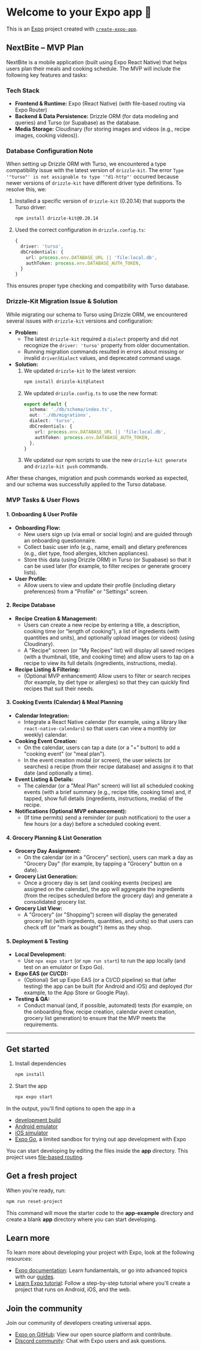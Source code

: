 # Welcome to your Expo app 👋

This is an [Expo](https://expo.dev) project created with [`create-expo-app`](https://www.npmjs.com/package/create-expo-app).

## NextBite – MVP Plan

NextBite is a mobile application (built using Expo React Native) that helps users plan their meals and cooking schedule. The MVP will include the following key features and tasks:

### Tech Stack
- **Frontend & Runtime:** Expo (React Native) (with file-based routing via Expo Router)
- **Backend & Data Persistence:** Drizzle ORM (for data modeling and queries) and Turso (or Supabase) as the database.
- **Media Storage:** Cloudinary (for storing images and videos (e.g., recipe images, cooking videos)).

### Database Configuration Note
When setting up Drizzle ORM with Turso, we encountered a type compatibility issue with the latest version of `drizzle-kit`. The error `Type '"turso"' is not assignable to type '"d1-http"'` occurred because newer versions of `drizzle-kit` have different driver type definitions. To resolve this, we:

1. Installed a specific version of `drizzle-kit` (0.20.14) that supports the Turso driver:
   ```bash
   npm install drizzle-kit@0.20.14
   ```
2. Used the correct configuration in `drizzle.config.ts`:
   ```typescript
   {
     driver: 'turso',
     dbCredentials: {
       url: process.env.DATABASE_URL || 'file:local.db',
       authToken: process.env.DATABASE_AUTH_TOKEN,
     }
   }
   ```

This ensures proper type checking and compatibility with Turso database.

### Drizzle-Kit Migration Issue & Solution
While migrating our schema to Turso using Drizzle ORM, we encountered several issues with `drizzle-kit` versions and configuration:

- **Problem:**
  - The latest `drizzle-kit` required a `dialect` property and did not recognize the `driver: 'turso'` property from older documentation.
  - Running migration commands resulted in errors about missing or invalid `driver`/`dialect` values, and deprecated command usage.
- **Solution:**
  1. We updated `drizzle-kit` to the latest version:
     ```bash
     npm install drizzle-kit@latest
     ```
  2. We updated `drizzle.config.ts` to use the new format:
     ```typescript
     export default {
       schema: './db/schema/index.ts',
       out: './db/migrations',
       dialect: 'turso',
       dbCredentials: {
         url: process.env.DATABASE_URL || 'file:local.db',
         authToken: process.env.DATABASE_AUTH_TOKEN,
       },
     }
     ```
  3. We updated our npm scripts to use the new `drizzle-kit generate` and `drizzle-kit push` commands.

After these changes, migration and push commands worked as expected, and our schema was successfully applied to the Turso database.

### MVP Tasks & User Flows

#### 1. Onboarding & User Profile
- **Onboarding Flow:**  
  - New users sign up (via email or social login) and are guided through an onboarding questionnaire.
  - Collect basic user info (e.g., name, email) and dietary preferences (e.g., diet type, food allergies, kitchen appliances).
  - Store this data (using Drizzle ORM) in Turso (or Supabase) so that it can be used later (for example, to filter recipes or generate grocery lists).
- **User Profile:**  
  - Allow users to view and update their profile (including dietary preferences) from a "Profile" or "Settings" screen.

#### 2. Recipe Database
- **Recipe Creation & Management:**  
  - Users can create a new recipe by entering a title, a description, cooking time (or "length of cooking"), a list of ingredients (with quantities and units), and optionally upload images (or videos) (using Cloudinary).
  - A "Recipe" screen (or "My Recipes" list) will display all saved recipes (with a thumbnail, title, and cooking time) and allow users to tap on a recipe to view its full details (ingredients, instructions, media).
- **Recipe Listing & Filtering:**  
  - (Optional MVP enhancement) Allow users to filter or search recipes (for example, by diet type or allergies) so that they can quickly find recipes that suit their needs.

#### 3. Cooking Events (Calendar) & Meal Planning
- **Calendar Integration:**  
  - Integrate a React Native calendar (for example, using a library like `react-native-calendars`) so that users can view a monthly (or weekly) calendar.
- **Cooking Event Creation:**  
  - On the calendar, users can tap a date (or a "+" button) to add a "cooking event" (or "meal plan").
  - In the event creation modal (or screen), the user selects (or searches) a recipe (from their recipe database) and assigns it to that date (and optionally a time).
- **Event Listing & Details:**  
  - The calendar (or a "Meal Plan" screen) will list all scheduled cooking events (with a brief summary (e.g., recipe title, cooking time) and, if tapped, show full details (ingredients, instructions, media) of the recipe.
- **Notifications (Optional MVP enhancement):**  
  - (If time permits) send a reminder (or push notification) to the user a few hours (or a day) before a scheduled cooking event.

#### 4. Grocery Planning & List Generation
- **Grocery Day Assignment:**  
  - On the calendar (or in a "Grocery" section), users can mark a day as "Grocery Day" (for example, by tapping a "Grocery" button on a date).
- **Grocery List Generation:**  
  - Once a grocery day is set (and cooking events (recipes) are assigned on the calendar), the app will aggregate the ingredients (from the recipes scheduled before the grocery day) and generate a consolidated grocery list.
- **Grocery List View:**  
  - A "Grocery" (or "Shopping") screen will display the generated grocery list (with ingredients, quantities, and units) so that users can check off (or "mark as bought") items as they shop.

#### 5. Deployment & Testing
- **Local Development:**  
  - Use `npx expo start` (or `npm run start`) to run the app locally (and test on an emulator or Expo Go).
- **Expo EAS (or CI/CD):**  
  - (Optional) Set up Expo EAS (or a CI/CD pipeline) so that (after testing) the app can be built (for Android and iOS) and deployed (for example, to the App Store or Google Play).
- **Testing & QA:**  
  - Conduct manual (and, if possible, automated) tests (for example, on the onboarding flow, recipe creation, calendar event creation, grocery list generation) to ensure that the MVP meets the requirements.

---

## Get started

1. Install dependencies

   ```bash
   npm install
   ```

2. Start the app

   ```bash
   npx expo start
   ```

In the output, you'll find options to open the app in a

- [development build](https://docs.expo.dev/develop/development-builds/introduction/)
- [Android emulator](https://docs.expo.dev/workflow/android-studio-emulator/)
- [iOS simulator](https://docs.expo.dev/workflow/ios-simulator/)
- [Expo Go](https://expo.dev/go), a limited sandbox for trying out app development with Expo

You can start developing by editing the files inside the **app** directory. This project uses [file-based routing](https://docs.expo.dev/router/introduction).

## Get a fresh project

When you're ready, run:

```bash
npm run reset-project
```

This command will move the starter code to the **app-example** directory and create a blank **app** directory where you can start developing.

## Learn more

To learn more about developing your project with Expo, look at the following resources:

- [Expo documentation](https://docs.expo.dev/): Learn fundamentals, or go into advanced topics with our [guides](https://docs.expo.dev/guides).
- [Learn Expo tutorial](https://docs.expo.dev/tutorial/introduction/): Follow a step-by-step tutorial where you'll create a project that runs on Android, iOS, and the web.

## Join the community

Join our community of developers creating universal apps.

- [Expo on GitHub](https://github.com/expo/expo): View our open source platform and contribute.
- [Discord community](https://chat.expo.dev): Chat with Expo users and ask questions.
